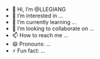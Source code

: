 - 👋 Hi, I’m @LLEGIANG
- 👀 I’m interested in ...
- 🌱 I’m currently learning ...
- 💞️ I’m looking to collaborate on ...
- 📫 How to reach me ...
- 😄 Pronouns: ...
- ⚡ Fun fact: ...

<!---
LLEGIANG/LLEGIANG is a ✨ special ✨ repository because its `README.md` (this file) appears on your GitHub profile.
You can click the Preview link to take a look at your changes.
--->
